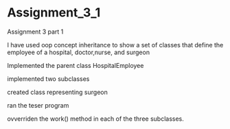 # Assignment_3_1

Assignment 3 part 1

I have used oop concept  inheritance to show a set of classes that define the employee of a hospital, doctor,nurse, and surgeon 

Implemented the parent class HospitalEmployee

implemented two subclasses 

created class representing surgeon


ran the teser program

ovverriden the work() method in each of the three subclasses.
